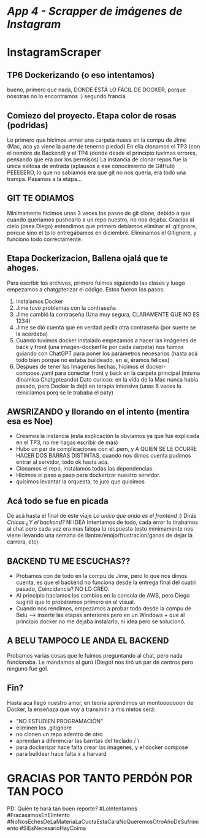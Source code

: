# *App 4 - Scrapper de imágenes de Instagram*
# InstagramScraper

## TP6 Dockerizando (o eso intentamos)
bueno, primero que nada, DONDE ESTÁ LO FÁCIL DE DOCKER, porque nosotras no lo encontramos :)
segundo francia.

## Comiezo del proyecto. Etapa color de rosas (podridas)
Lo primero que hicimos armar una carpeta nueva en la compu de Jime (Mac, aca ya viene la parte de tenerno piedad)
En ella clonamos el TP3 (con el nombre de Backend) y el TP4 (donde desde el principio tuvimos errores, pensando que era por los permisos)
La instancia de clonar repos fue la única exitosa de entrada (aplausos a ese conocimiento de GitHub)
PEEEEERO, lo que no sabíamos era que git no nos quería, era todo una trampa. Pasamos a la etapa...

## GIT TE ODIAMOS
Minimamente hicimos unas 3 veces los pasos de git clone, debido a que cuando queriamos pushearlo a un repo nuestro, no nos dejaba.
Gracias al cielo (osea Diego) entendimos que primero debíamos eliminar el .gitignore, porque sino el tp lo entregábamos en diciembre. 
Eliminamos el Gitignore, y funciono todo correctamente.

## Etapa Dockerizacion, Ballena ojalá que te ahoges.
Para escribir los archivos, primero fuimos siguiendo las clases y luego empezamos a chatgpterizar el código. Estos fueron los pasos:
1. Instalamos Docker
2. Jime tuvo problemas con la contraseña
3. Jime cambió la contraseña (Una muy segura, CLARAMENTE QUE NO ES 1234)
4. Jime se dió cuenta que en verdad pedía otra contraseña (por suerte se la acordaba)
5. Cuando tuvimos docker instalado empezamos a hacer las imágenes de back y front (una imagen-dockerfile por cada carpeta)
nos fuimos guiando con ChatGPT para poner los parámetros necesarios (hasta acá todo bien porque no estaba buildeado, en si, éramos felices)
6. Despues de tener las Imagenes hechas, hicimos el docker-compose.yaml para conectar front y back en la carpeta principal (misma dinamica Chatgpteando)
Dato curioso: en la vida de la Mac nunca había pasado, pero Docker la dejó en terapia intensiva (unas 6 veces la reiniciamos porq se le trababa el paty)

## AWSRIZANDO y llorando en el intento (mentira esa es Noe)
- Creamos la instancia (esta explicación la obviamos ya que fue explicada en el TP3, no me hagas escribir de más)
- Hubo un par de complicaciones con el .pem, y A QUIEN SE LE OCURRE HACER DOS BARRAS DISTINTAS, cuando nos dimos cuenta pudimos entrar al servidor, todo ok hasta aca.
- Clonamos el repo, instalamos todas las dependencias.
- Hicimos el paso a paso para dockerizar nuestro servidor.
- quisimos levantar la orquesta, te juro que quisimos

## Acá todo se fue en picada
De acá hasta el final de este viaje *Lo unico que anda es el frontend* :)
Dirás *Chicas ¿Y el backend?* NI IDEA
Intentamos de todo, cada error lo tirabamos al chat pero cada vez era mas falopa la respuesta (esto minimamente nos viene llevando una semana de llantos/enojo/frustracion/ganas de dejar la carrera, etc) 

## BACKEND TU ME ESCUCHAS??
- Probamos con de todo en la compu de Jime, pero lo que nos dimos cuenta, es que el backend no funciona desde la entrega final del cuatri pasado, Coincidencia? NO LO CREO.
- Al principio hacíamos los cambios en la consola de AWS, pero Diego sugirió que lo probáramos primero en el visual.
- Cuando nos rendimos, empezamos a probar todo desde la compu de Belu --> inserte las etapas anteriores pero en un Windows + que al principio docker no me dejaba instalarlo, ni idea pero se solucionó.

## A BELU TAMPOCO LE ANDA EL BACKEND
Probamos varias cosas que le fuimos preguntando al chat, pero nada funcionaba. Le mandamos al gurú (Diego) nos tiró un par de centros pero ninguno fue gol.

## Fin?
Hasta aca llegó nuestro amor, en teoría aprendimos un montooooooon de Docker, la enseñaza que voy a transmitir a mis nietos será:
- "NO ESTUDIEN PROGRAMACIÓN"
- eliminen los .gitignore 
- no clonen un repo adentro de otro
- aprendan a diferenciar las barritas del teclado / \
- para dockerizar hace falta crear las imagenes, y el docker compose
- para buildear hace falta ir a harvard

# GRACIAS POR TANTO PERDÓN POR TAN POCO

PD: Quién te hará tan buen reporte? #LoIntentamos #FracasamosEnElIntento #NoNosEchesDeLaMateriaLaCuotaEstaCaraNoQueremosOtroAñoDeSufrimiento #SiEsNecesarioHayCoima